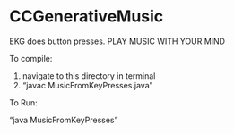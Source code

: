 # CCGenerativeMusic
EKG does button presses. PLAY MUSIC WITH YOUR MIND


To compile:

1. navigate to this directory in terminal
2. “javac MusicFromKeyPresses.java”

To Run:

“java MusicFromKeyPresses”
